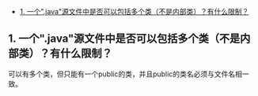 - [1. 一个".java"源文件中是否可以包括多个类（不是内部类）？有什么限制？](#1-一个".java"源文件中是否可以包括多个类（不是内部类）？有什么限制？)

## 1. 一个".java"源文件中是否可以包括多个类（不是内部类）？有什么限制？
可以有多个类，但只能有一个public的类，并且public的类名必须与文件名相一致。
